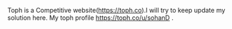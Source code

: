 Toph is a Competitive website(https://toph.co).I will try to keep update my solution here.
My toph profile https://toph.co/u/sohanD .  
